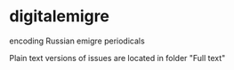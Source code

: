 # digitalemigre
encoding Russian emigre periodicals 

Plain text versions of issues are located in folder "Full text"
